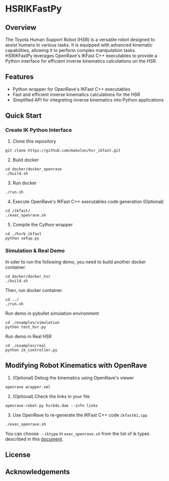 # HSRIKFastPy
## Overview
The Toyota Human Support Robot (HSR) is a versatile robot designed to assist humans in various tasks. It is equipped with advanced kinematic capabilities, allowing it to perform complex manipulation tasks. HSRIKFastPy leverages OpenRave's IKFast C++ executables to provide a Python interface for efficient inverse kinematics calculations on the HSR.

## Features
- Python wrapper for OpenRave's IKFast C++ executables
- Fast and efficient inverse kinematics calculations for the HSR
- Simplified API for integreting inverse kinematics into Python applications

## Quick Start
### Create IK Python Interface
1. Clone this repository
```
git clone https://github.com/makolon/hsr_ikfast.git
```

2. Build docker
```
cd docker/docker_openrave
./build.sh
```

3. Run docker
```
./run.sh
```

4. Execute OpenRave's IKFast C++ executables code generation (Optional)
```
cd /ikfast/
./exec_openrave.sh
```

5. Compile the Cython wrapper
```
cd ./hsrb_ikfast
python setup.py
```

### Simulation & Real Demo
In oder to run the following demo, you need to build another docker container.
```
cd docker/docker_hsr
./build.sh
```

Then, run docker container.
```
cd ../
./run.sh
```

Run demo in pybullet simulation environment
```
cd ./examples/simulation
python test_hsr.py 
```

Run demo in Real HSR
```
cd ./examples/real
python ik_controller.py
```

## Modifying Robot Kinematics with OpenRave
1. (Optional) Debug the kinematics using OpenRave's viewer
```
openrave wrapper.xml
```

2. (Optional) Check the links in your file
```
openrave-robot.py hsrb4s.dae --info links
```

3. Use OpenRave to re-generate the IKFast C++ code `ikfast61.cpp`
```
./exec_openrave.sh
```
You can choose `--iktype` in `exec_openrave.sh` from the list of ik types described in this [document](http://openrave.org/docs/latest_stable/openravepy/ikfast/#ik-types).

## License

## Acknowledgements

